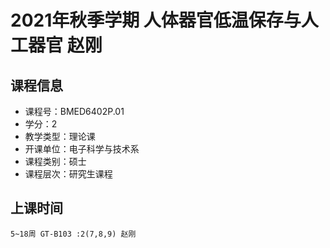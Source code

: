 # 2021年秋季学期 人体器官低温保存与人工器官 赵刚






## 课程信息

- 课程号：BMED6402P.01
- 学分：2
- 教学类型：理论课
- 开课单位：电子科学与技术系
- 课程类别：硕士
- 课程层次：研究生课程

## 上课时间

```
5~18周 GT-B103 :2(7,8,9) 赵刚
```


